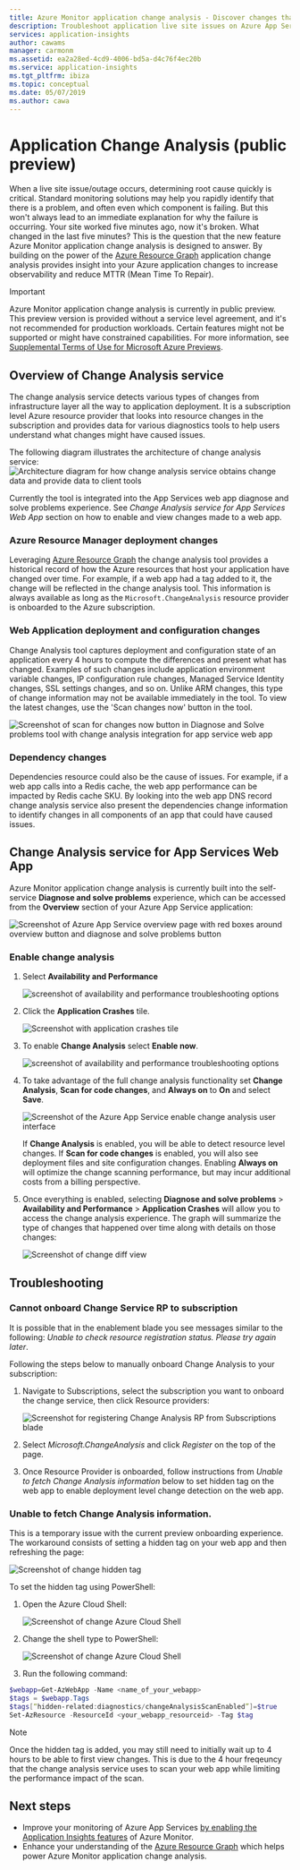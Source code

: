 ```yaml
---
title: Azure Monitor application change analysis - Discover changes that may impact live site issues/outages with Azure Monitor application change analysis  | Microsoft Docs
description: Troubleshoot application live site issues on Azure App Services with Azure Monitor application change analysis
services: application-insights
author: cawams
manager: carmonm
ms.assetid: ea2a28ed-4cd9-4006-bd5a-d4c76f4ec20b
ms.service: application-insights
ms.tgt_pltfrm: ibiza
ms.topic: conceptual
ms.date: 05/07/2019
ms.author: cawa
---
```


# Application Change Analysis (public preview)

When a live site issue/outage occurs, determining root cause quickly is critical. Standard monitoring solutions may help you rapidly identify that there is a problem, and often even which component is failing. But this won't always lead to an immediate explanation for why the failure is occurring. Your site worked five minutes ago, now it's broken. What changed in the last five minutes? This is the question that the new feature Azure Monitor application change analysis is designed to answer. By building on the power of the [Azure Resource Graph](https://docs.microsoft.com/azure/governance/resource-graph/overview) application change analysis provides insight into your Azure application changes to increase observability and reduce MTTR (Mean Time To Repair).

> [!IMPORTANT]
> Azure Monitor application change analysis is currently in public preview.
> This preview version is provided without a service level agreement, and it's not recommended for production workloads. Certain features might not be supported or might have constrained capabilities.
> For more information, see [Supplemental Terms of Use for Microsoft Azure Previews](https://azure.microsoft.com/support/legal/preview-supplemental-terms/).

## Overview of Change Analysis service
The change analysis service detects various types of changes from infrastructure layer all the way to application deployment. It is a subscription level Azure resource provider that looks into resource changes in the subscription and provides data for various diagnostics tools to help users understand what changes might have caused issues.

The following diagram illustrates the architecture of change analysis service:
![Architecture diagram for how change analysis service obtains change data and provide data to client tools](./media/change-analysis/overview-diagram.PNG)

Currently the tool is integrated into the App Services web app diagnose and solve problems experience. See *Change Analysis service for App Services Web App* section on how to enable and view changes made to a web app.

### Azure Resource Manager deployment changes
Leveraging [Azure Resource Graph](https://docs.microsoft.com/azure/governance/resource-graph/overview) the change analysis tool provides a historical record of how the Azure resources that host your application have changed over time. For example, if a web app had a tag added to it, the change will be reflected in the change analysis tool.
This information is always available as long as the `Microsoft.ChangeAnalysis` resource provider is onboarded to the Azure subscription.

### Web Application deployment and configuration changes
Change Analysis tool captures deployment and configuration state of an application every 4 hours to compute the differences and present what has changed. Examples of such changes include application environment variable changes, IP configuration rule changes, Managed Service Identity changes, SSL settings changes, and so on.
Unlike ARM changes, this type of change information may not be available immediately in the tool. To view the latest changes, use the 'Scan changes now' button in the tool.

![Screenshot of scan for changes now button in Diagnose and Solve problems tool with change analysis integration for app service web app](./media/change-analysis/scan-changes.png)

### Dependency changes
Dependencies resource could also be the cause of issues. For example, if a web app calls into a Redis cache, the web app performance can be impacted by Redis cache SKU. By looking into the web app DNS record change analysis service also present the dependencies change information to identify changes in all components of an app that could have caused issues.


## Change Analysis service for App Services Web App

Azure Monitor application change analysis is currently built into the self-service **Diagnose and solve problems** experience, which can be accessed from the **Overview** section of your Azure App Service application:

![Screenshot of Azure App Service overview page with red boxes around overview button and diagnose and solve problems button](./media/change-analysis/change-analysis.png)

### Enable change analysis

1. Select **Availability and Performance**

    ![screenshot of availability and performance troubleshooting options](./media/change-analysis/availability-and-performance.png)

2. Click the **Application Crashes** tile.

   ![Screenshot with application crashes tile](./media/change-analysis/application-crashes-tile.png)

3. To enable **Change Analysis** select **Enable now**.

   ![screenshot of availability and performance troubleshooting options](./media/change-analysis/application-crashes.png)

4. To take advantage of the full change analysis functionality set **Change Analysis**, **Scan for code changes**, and **Always on** to **On** and select **Save**.

    ![Screenshot of the Azure App Service enable change analysis user interface](./media/change-analysis/change-analysis-on.png)

    If **Change Analysis** is enabled, you will be able to detect resource level changes. If **Scan for code changes** is enabled, you will also see deployment files and site configuration changes. Enabling **Always on** will optimize the change scanning performance, but may incur additional costs from a billing perspective.

5.  Once everything  is enabled, selecting **Diagnose and solve problems** > **Availability and Performance** > **Application Crashes** will allow you to access the change analysis experience. The graph will summarize the type of changes that happened over time along with details on those changes:

     ![Screenshot of change diff view](./media/change-analysis/change-view.png)

## Troubleshooting

### Cannot onboard Change Service RP to subscription
It is possible that in the enablement blade you see messages similar to the following:
*Unable to check resource registration status. Please try again later*.

Following the steps below to manually onboard Change Analysis to your subscription:

1. Navigate to Subscriptions, select the subscription you want to onboard the change service, then click Resource providers:

    ![Screenshot for registering Change Analysis RP from Subscriptions blade](./media/change-analysis/register-rp.png)

2. Select *Microsoft.ChangeAnalysis* and click *Register* on the top of the page.

3. Once Resource Provider is onboarded, follow instructions from *Unable to fetch Change Analysis information* below to set hidden tag on the web app to enable deployment level change detection on the web app.

### Unable to fetch Change Analysis information.

This is a temporary issue with the current preview onboarding experience. The workaround consists of setting a hidden tag on your web app and then refreshing the page:

   ![Screenshot of change hidden tag](./media/change-analysis/hidden-tag.png)

To set the hidden tag using PowerShell:

1. Open the Azure Cloud Shell:

    ![Screenshot of change Azure Cloud Shell](./media/change-analysis/cloud-shell.png)

2. Change the shell type to PowerShell:

   ![Screenshot of change Azure Cloud Shell](./media/change-analysis/choose-powershell.png)

3. Run the following command:

```powershell
$webapp=Get-AzWebApp -Name <name_of_your_webapp>
$tags = $webapp.Tags
$tags[“hidden-related:diagnostics/changeAnalysisScanEnabled”]=$true
Set-AzResource -ResourceId <your_webapp_resourceid> -Tag $tag
```

> [!NOTE]
> Once the hidden tag is added, you may still need to initially wait up to 4 hours to be able to first view changes. This is due to the 4 hour freqeuncy that the change analysis service uses to scan your web app while limiting the performance impact of the scan.

## Next steps

- Improve your monitoring of Azure App Services [by enabling the Application Insights features](azure-web-apps.md) of Azure Monitor.
- Enhance your understanding of the [Azure Resource Graph](https://docs.microsoft.com/azure/governance/resource-graph/overview) which helps power Azure Monitor application change analysis.
